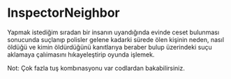# InspectorNeighbor

Yapmak istediğim sıradan bir insanın uyandığında evinde ceset bulunması sonucunda suçlanıp polisler gelene kadarki sürede ölen kişinin neden, nasıl öldüğü ve kimin öldürdüğünü kanıtlarıya beraber bulup üzerindeki suçu aklamaya çalıimasını hıkayeleştirip oyunda işlemek.




Not: Çok fazla tuş kombınasyonu var codlardan bakabilirsiniz.
